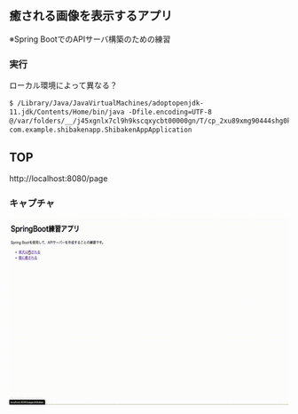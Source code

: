 ## 癒される画像を表示するアプリ
※Spring BootでのAPIサーバ構築のための練習

### 実行
ローカル環境によって異なる？
```
$ /Library/Java/JavaVirtualMachines/adoptopenjdk-11.jdk/Contents/Home/bin/java -Dfile.encoding=UTF-8 @/var/folders/__/j45xgnlx7cl9h9kscqxycbt00000gn/T/cp_2xu89xmg90444shg0kuopt7yh.argfile com.example.shibakenapp.ShibakenAppApplication
```

## TOP
http://localhost:8080/page

### キャプチャ
![gif](https://github.com/KanekoK/shibaken-app/blob/master/other/app.gif?raw=true)
